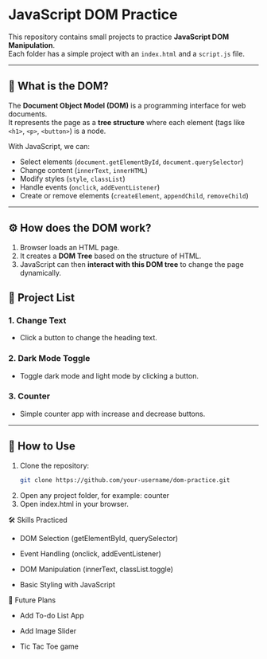 # JavaScript DOM Practice

This repository contains small projects to practice **JavaScript DOM Manipulation**.  
Each folder has a simple project with an `index.html` and a `script.js` file.  

---

## 🧩 What is the DOM?

The **Document Object Model (DOM)** is a programming interface for web documents.  
It represents the page as a **tree structure** where each element (tags like `<h1>`, `<p>`, `<button>`) is a node.  

With JavaScript, we can:
- Select elements (`document.getElementById`, `document.querySelector`)
- Change content (`innerText`, `innerHTML`)
- Modify styles (`style`, `classList`)
- Handle events (`onclick`, `addEventListener`)
- Create or remove elements (`createElement`, `appendChild`, `removeChild`)

---

## ⚙️ How does the DOM work?

1. Browser loads an HTML page.  
2. It creates a **DOM Tree** based on the structure of HTML.  
3. JavaScript can then **interact with this DOM tree** to change the page dynamically.  

## 📂 Project List

### 1. Change Text
- Click a button to change the heading text.

### 2. Dark Mode Toggle
- Toggle dark mode and light mode by clicking a button.

### 3. Counter
- Simple counter app with increase and decrease buttons.

---

## 🚀 How to Use
1. Clone the repository:
   ```bash
   git clone https://github.com/your-username/dom-practice.git
2. Open any project folder, for example: counter
3. Open index.html in your browser.

🛠 Skills Practiced

- DOM Selection (getElementById, querySelector)

- Event Handling (onclick, addEventListener)

- DOM Manipulation (innerText, classList.toggle)

- Basic Styling with JavaScript

📌 Future Plans

- Add To-do List App

- Add Image Slider

- Tic Tac Toe game
